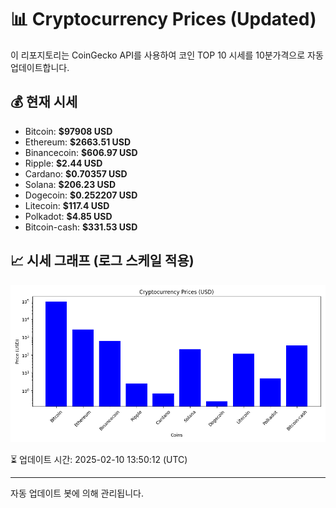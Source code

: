 
# 📊 Cryptocurrency Prices (Updated)

이 리포지토리는 CoinGecko API를 사용하여 코인 TOP 10 시세를 10분가격으로 자동 업데이트합니다.

## 💰 현재 시세
- Bitcoin: **$97908 USD**
- Ethereum: **$2663.51 USD**
- Binancecoin: **$606.97 USD**
- Ripple: **$2.44 USD**
- Cardano: **$0.70357 USD**
- Solana: **$206.23 USD**
- Dogecoin: **$0.252207 USD**
- Litecoin: **$117.4 USD**
- Polkadot: **$4.85 USD**
- Bitcoin-cash: **$331.53 USD**

## 📈 시세 그래프 (로그 스케일 적용)
![Crypto Prices](crypto_prices.png)

⏳ 업데이트 시간: 2025-02-10 13:50:12 (UTC)

---
자동 업데이트 봇에 의해 관리됩니다.
